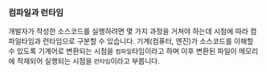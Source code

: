 ### 컴파일과 런타임

개발자가 작성한 소스코드를 실행하려면 몇 가지 과정을 거쳐야 하는데 시점에 따라 컴파일타임과 런타임으로 구분할 수 있습니다.
기계(컴퓨터, 엔진)가 소스코드를 이해할 수 있도록 기계어로 변환되는 시점을 `컴파일`타임이라고 하며
이후 변환된 파일이 메모리에 적재되어 실행되는 시점을 `런타임`이라고 부릅니다.
